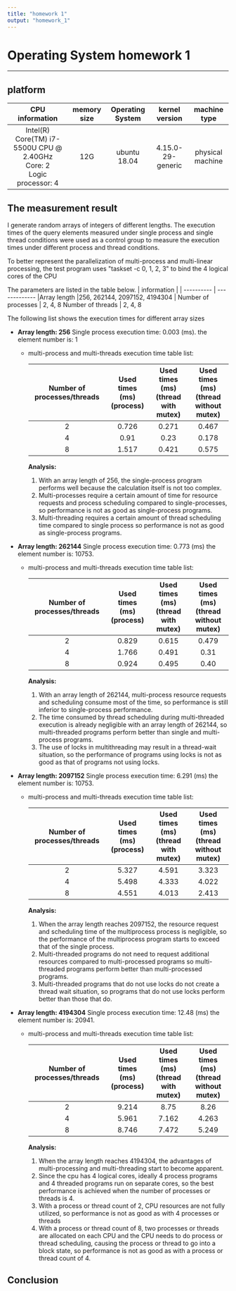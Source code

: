 ```yaml
---
title: "homework 1"
output: "homework_1"
---
```


# Operating System homework 1

-------

## platform

| CPU information | memory size |Operating System| kernel version | machine type |
| :---: | :-----: | :----: | :----: | :----: |
| Intel(R) Core(TM) i7-5500U CPU @ 2.40GHz<br>Core: 2<br>Logic processor: 4   | 12G | ubuntu 18.04 |4.15.0-29-generic |physical machine |

## The measurement result

I generate random arrays of integers of different lengths. The execution times of the query elements measured under single process and single thread conditions were used as a control group to measure the execution times under different process and thread conditions. 

To better represent the parallelization of multi-process and multi-linear processing, the test program uses "taskset -c 0, 1, 2, 3" to bind the 4 logical cores of the CPU

The parameters are listed in the table below.
|   information   |            |
----------        | -------------
|Array length     |256, 262144, 2097152, 4194304 |
Number of processes | 2, 4,  8
Number of threads |   2, 4, 8

The following list shows the execution times for different array sizes

* **Array length: 256**
   Single process execution time: 0.003 (ms). the element number is: 1
  * multi-process and multi-threads execution time table list:

    Number of processes/threads | Used times (ms)<br> (process) | Used times (ms)<br> (thread with mutex) | Used times (ms)<br> (thread without mutex) |
    :---:|:---:| :---: | :---: |
    2  | 0.726 |0.271 |  0.467
    4  | 0.91 |0.23 | 0.178
    8  | 1.517 |0.421 | 0.575

    **Analysis:**
    1. With an array length of 256, the single-process program performs well because the calculation itself is not too complex.
    2. Multi-processes require a certain amount of time for resource requests and process scheduling compared to single-processes, so performance is not as good as single-process programs.
    3. Multi-threading requires a certain amount of thread scheduling time compared to single process so performance is not as good as single-process programs.
  

* **Array length: 262144**
    Single process execution time: 0.773 (ms) the element number is: 10753.
  * multi-process and multi-threads execution time table list:

    Number of processes/threads | Used times (ms)<br> (process) | Used times (ms)<br> (thread with mutex) | Used times (ms)<br> (thread without mutex) |
    :---:|:---:| :---: | :---: |
    2  | 0.829 | 0.615 | 0.479
    4  | 1.766 | 0.491 | 0.31
    8  | 0.924 | 0.495 | 0.40
  
    **Analysis:**
    1. With an array length of 262144, multi-process resource requests and scheduling consume most of the time, so performance is still inferior to single-process performance.
    2. The time consumed by thread scheduling during multi-threaded execution is already negligible with an array length of 262144, so multi-threaded programs perform better than single and multi-process programs.
    3. The use of locks in multithreading may result in a thread-wait situation, so the performance of programs using locks is not as good as that of programs not using locks.
   
* **Array length: 2097152**
  Single process execution time: 6.291 (ms) the element number is: 10753.
  * multi-process and multi-threads execution time table list:

    Number of processes/threads | Used times (ms)<br> (process) | Used times (ms)<br> (thread with mutex) | Used times (ms)<br> (thread without mutex) |
    :---:|:---:| :---: | :---: |
    2  | 5.327 | 4.591 | 3.323
    4  | 5.498 | 4.333 | 4.022
    8  | 4.551 | 4.013 | 2.413

    **Analysis:**
    1. When the array length reaches 2097152, the resource request and scheduling time of the multiprocess process is negligible, so the performance of the multiprocess program starts to exceed that of the single process.
    2. Multi-threaded programs do not need to request additional resources compared to multi-processed programs so multi-threaded programs perform better than multi-processed programs.
    3. Multi-threaded programs that do not use locks do not create a thread wait situation, so programs that do not use locks perform better than those that do.


* **Array length: 4194304**
  Single process execution time: 12.48 (ms) the element number is: 20941.
  * multi-process and multi-threads execution time table list:

    Number of processes/threads | Used times (ms)<br> (process) | Used times (ms)<br> (thread with mutex) | Used times (ms)<br> (thread without mutex) |
    :---:|:---:| :---: | :---: |
    2  | 9.214 | 8.75 | 8.26
    4  | 5.961 | 7.162 | 4.263
    8  | 8.746 | 7.472 | 5.249

    **Analysis:**
    1. When the array length reaches 4194304, the advantages of multi-processing and multi-threading start to become apparent.
    2. Since the cpu has 4 logical cores, ideally 4 process programs and 4 threaded programs run on separate cores, so the best performance is achieved when the number of processes or threads is 4.
    3. With a process or thread count of 2, CPU resources are not fully utilized, so performance is not as good as with 4 processes or threads
    4. With a process or thread count of 8, two processes or threads are allocated on each CPU and the CPU needs to do process or thread scheduling, causing the process or thread to go into a block state, so performance is not as good as with a process or thread count of 4.




## Conclusion


